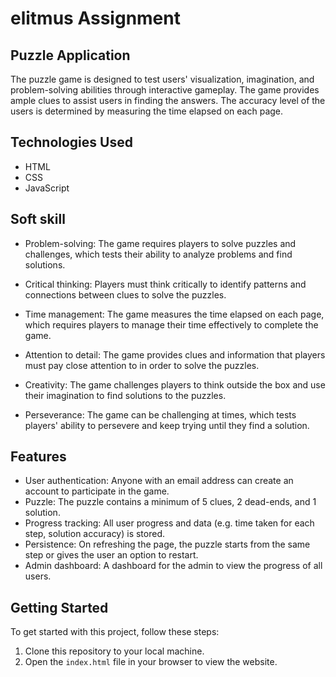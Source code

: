 # elitmus Assignment

## Puzzle Application
The puzzle game is designed to test users' visualization, imagination, and problem-solving abilities through interactive gameplay. The game provides ample clues to assist users in finding the answers. The accuracy level of the users is determined by measuring the time elapsed on each page.

## Technologies Used

- HTML
- CSS
- JavaScript

## Soft skill

- Problem-solving: The game requires players to solve puzzles and challenges, which tests their ability to analyze problems and find solutions.

- Critical thinking: Players must think critically to identify patterns and connections between clues to solve the puzzles.
 
- Time management: The game measures the time elapsed on each page, which requires players to manage their time effectively to complete the game.

- Attention to detail: The game provides clues and information that players must pay close attention to in order to solve the puzzles.

- Creativity: The game challenges players to think outside the box and use their imagination to find solutions to the puzzles.

- Perseverance: The game can be challenging at times, which tests players' ability to persevere and keep trying until they find a solution.

## Features

- User authentication: Anyone with an email address can create an account to participate in the game.
- Puzzle: The puzzle contains a minimum of 5 clues, 2 dead-ends, and 1 solution.
- Progress tracking: All user progress and data (e.g. time taken for each step, solution accuracy) is stored.
- Persistence: On refreshing the page, the puzzle starts from the same step or gives the user an option to restart.
- Admin dashboard: A dashboard for the admin to view the progress of all users.

## Getting Started

To get started with this project, follow these steps:

1. Clone this repository to your local machine.
2. Open the `index.html` file in your browser to view the website.
